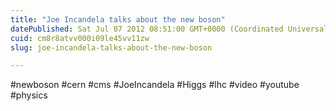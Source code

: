 ```yaml
---
title: "Joe Incandela talks about the new boson"
datePublished: Sat Jul 07 2012 08:51:00 GMT+0000 (Coordinated Universal Time)
cuid: cm8r8atvv000i09le45vv11zw
slug: joe-incandela-talks-about-the-new-boson

---
```



#newboson #cern #cms #JoeIncandela #Higgs #lhc #video #youtube #physics